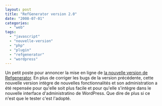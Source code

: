```yaml
---
layout: post
title: "RefGenerator version 2.0"
date: "2008-07-01"
categories: 
  - "web"
tags: 
  - "javascript"
  - "nouvelle-version"
  - "php"
  - "plugin"
  - "refgenerator"
  - "wordpress"
---
```


Un petit poste pour annoncer la mise en ligne de [la nouvelle version de Refgenerator](http://nyamsprod.com/blog/refgenerator/ "Présentation complète de RefGenerator"). En plus de corriger les bugs de la version précédente, cette nouvelle version intègre de nouvelles fonctionnalités et son administration a été repensée pour qu'elle soit plus facile et pour qu'elle s'intègre dans le nouvelle interface d'administratino de WordPress. Que dire de plus si ce n'est que le tester c'est l'adopté.
